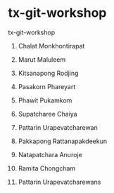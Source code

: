 # tx-git-workshop
tx-git-workshop

1. Chalat Monkhontirapat

2. Marut Maluleem

4. Kitsanapong Rodjing

4. Pasakorn Phareyart

6. Phawit Pukamkom

7. Supatcharee Chaiya

8. Pattarin Urapevatcharewan

9. Pakkapong Rattanapakdeekun

10. Natapatchara Anuroje

11. Ramita Chongcham

12. Pattarin Urapevatcharewans